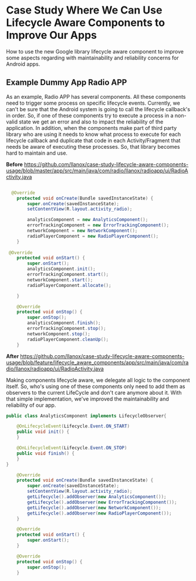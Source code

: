 # Case Study Where We Can Use Lifecycle Aware Components to Improve Our Apps
How to use the new Google library lifecycle aware component to improve some aspects regarding with maintainability and reliability concerns for Android apps.

## Example Dummy App Radio APP

As an example, Radio APP has several components. All these components need to trigger some process on specific lifecycle events. Currently, we can't be sure that the Android system is going to call the lifecycle callback's in order. So, if one of these components try to execute a process in a non-valid state we get an error and also to impact the reliability of the application. In addition, when the components make part of third party library who are using it needs to know what process to execute for each lifecycle callback and duplicate that code in each Activity/Fragment that needs be aware of executing these processes. So, that library becomes hard to maintain and use. 

**Before**
https://github.com/llanox/case-study-lifecycle-aware-components-usage/blob/master/app/src/main/java/com/radio/llanox/radioapp/ui/RadioActivity.java
```Java

  @Override
    protected void onCreate(Bundle savedInstanceState) {
        super.onCreate(savedInstanceState);
        setContentView(R.layout.activity_radio);

        analyticsComponent = new AnalyticsComponent();
        errorTrackingComponent = new ErrorTrackingComponent();
        networkComponent = new NetworkComponent();
        radioPlayerComponent = new RadioPlayerComponent();
    }
    
 @Override
    protected void onStart() {
        super.onStart();
        analyticsComponent.init();
        errorTrackingComponent.start();
        networkComponent.start();
        radioPlayerComponent.allocate();

    }

    @Override
    protected void onStop() {
        super.onStop();
        analyticsComponent.finish();
        errorTrackingComponent.stop();
        networkComponent.stop();
        radioPlayerComponent.cleanUp();
    }

```
**After**
https://github.com/llanox/case-study-lifecycle-aware-components-usage/blob/feature/lifecycle_aware_components/app/src/main/java/com/radio/llanox/radioapp/ui/RadioActivity.java

Making components lifecycle aware, we delegate all logic to the component itself. So, who's using one of these components only need to add them as observers to the current LifeCycle and don't care anymore about it. With that simple implementation, we've improved the maintainability and reliability of our app.

```Java
public class AnalyticsComponent implements LifecycleObserver{

    @OnLifecycleEvent(Lifecycle.Event.ON_START)
    public void init() {
    }

    @OnLifecycleEvent(Lifecycle.Event.ON_STOP)
    public void finish() {
    }
}
```

```Java
    @Override
    protected void onCreate(Bundle savedInstanceState) {
        super.onCreate(savedInstanceState);
        setContentView(R.layout.activity_radio);
        getLifecycle().addObserver(new AnalyticsComponent());
        getLifecycle().addObserver(new ErrorTrackingComponent());
        getLifecycle().addObserver(new NetworkComponent());
        getLifecycle().addObserver(new RadioPlayerComponent());
    }

    @Override
    protected void onStart() {
        super.onStart();
    }

    @Override
    protected void onStop() {
        super.onStop();
    }
```

